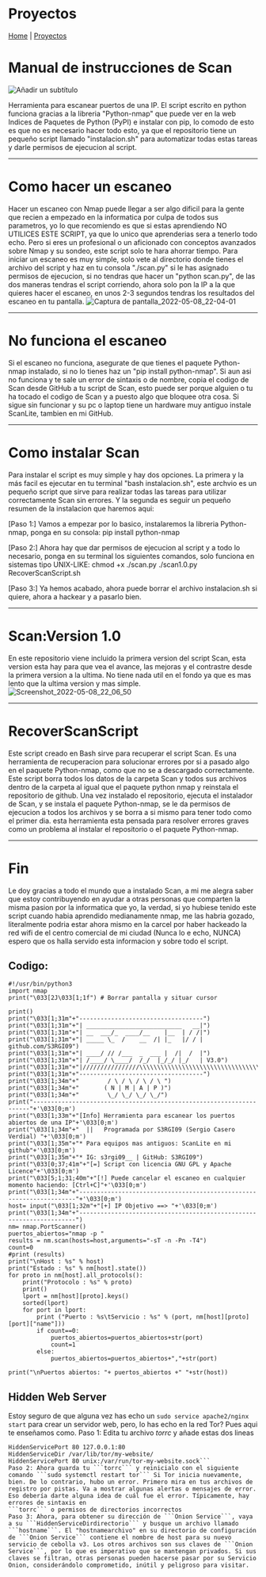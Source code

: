 # Proyectos
[Home](index.md) | [Proyectos](proyectos)
# Manual de instrucciones de Scan
![Añadir un subtítulo](https://user-images.githubusercontent.com/96842235/167315668-5b6290ae-3acd-451e-abb4-10b2fd353a23.png)

Herramienta para escanear puertos de una IP. El script escrito en python funciona gracias a la libreria "Python-nmap" que puede ver en la web Indices de Paquetes de Python (PyPI) e instalar con pip, lo comodo de esto es que no es necesario hacer todo esto, ya que el repositorio tiene un pequeño script llamado "instalacion.sh" para automatizar todas estas tareas y darle permisos de ejecucion al script.

---------------------------------------------------------------------------------------------------------------------------------------------------------

# Como hacer un escaneo
Hacer un escaneo con Nmap puede llegar a ser algo dificil para la gente que recien a empezado en la informatica por culpa de todos sus parametros, yo lo que recomiendo es que si estas aprendiendo NO UTILICES ESTE SCRIPT, ya que lo unico que aprenderias sera a tenerlo todo echo. Pero si eres un profesional o un aficionado con conceptos avanzados sobre Nmap y su sondeo, este script solo te hara ahorrar tiempo. Para iniciar un escaneo es muy simple, solo vete al directorio donde tienes el archivo del script y haz en tu consola "./scan.py" si le has asignado permisos de ejecucion, si no tendras que hacer un "python scan.py", de las dos maneras tendras el script corriendo, ahora solo pon la IP a la que quieres hacer el escaneo, en unos 2-3 segundos tendras los resultados del escaneo en tu pantalla.
![Captura de pantalla_2022-05-08_22-04-01](https://user-images.githubusercontent.com/96842235/167313797-12f5d574-fc3d-4f9b-85e2-3de28296440d.png)

---------------------------------------------------------------------------------------------------------------------------------------------------------

# No funciona el escaneo
Si el escaneo no funciona, asegurate de que tienes el paquete Python-nmap instalado, si no lo tienes haz un "pip install python-nmap".
Si aun asi no funciona y te sale un error de sintaxis o de nombre, copia el codigo de Scan desde GitHub a tu script de Scan, esto puede ser porque alguien o tu ha tocado el codigo de Scan y a puesto algo que bloquee otra cosa.
Si sigue sin funcionar y su pc o laptop tiene un hardware muy antiguo instale ScanLite, tambien en mi GitHub.

---------------------------------------------------------------------------------------------------------------------------------------------------------

# Como instalar Scan
Para instalar el script es muy simple y hay dos opciones. La primera y la más facil es ejecutar en tu terminal "bash instalacion.sh", este archvio es un pequeño script que sirve para realizar todas las tareas para utilizar correctamente Scan sin errores. Y la segunda es seguir un pequeño resumen de la instalacion que haremos aqui:

[Paso 1:] Vamos a empezar por lo basico, instalaremos la libreria Python-nmap, ponga en su consola: pip install python-nmap

[Paso 2:] Ahora hay que dar permisos de ejecucion al script y a todo lo necesario, ponga en su terminal los siguientes comandos, solo funciona en sistemas tipo UNIX-LIKE: chmod +x ./scan.py ./scan1.0.py RecoverScanScript.sh

[Paso 3:] Ya hemos acabado, ahora puede borrar el archivo instalacion.sh si quiere, ahora a hackear y a pasarlo bien.

---------------------------------------------------------------------------------------------------------------------------------------------------------

# Scan:Version 1.0
En este repositorio viene incluido la primera version del script Scan, esta version esta hay para que vea el avance, las mejoras y el contrastre desde la primera version a la ultima. No tiene nada util en el fondo ya que es mas lento que la ultima version y mas simple.
![Screenshot_2022-05-08_22_06_50](https://user-images.githubusercontent.com/96842235/167313912-a427bd67-7291-485b-89b2-b244dcc247f3.png)

---------------------------------------------------------------------------------------------------------------------------------------------------------

# RecoverScanScript
Este script creado en Bash sirve para recuperar el script Scan. Es una herramienta de recuperacion para solucionar errores por si a pasado algo en el paquete Python-nmap, como que no se a descargado correctamente. Este script borra todos los datos de la carpeta Scan y todos sus archivos dentro de la carpeta al igual que el paquete python nmap y reinstala el repositorio de github. Una vez instalado el repositorio, ejecuta el instalador de Scan, y se instala el paquete Python-nmap, se le da permisos de ejecucion a todos los archivos y se borra a si mismo para tener todo como el primer dia. esta herramienta esta pensada para resolver errores graves como un problema al instalar el repositorio o el paquete Python-nmap.

---------------------------------------------------------------------------------------------------------------------------------------------------------

# Fin
Le doy gracias a todo el mundo que a instalado Scan, a mi me alegra saber que estoy contribuyendo en ayudar a otras personas que comparten la misma pasion por la informatica que yo, la verdad, si yo hubiese tenido este script cuando habia aprendido medianamente nmap, me las habria gozado, literalmente podria estar ahora mismo en la carcel por haber hackeado la red wifi de el centro comercial de mi ciudad (Nunca lo e echo, NUNCA) espero que os halla servido esta informacion y sobre todo el script.

## Codigo:
```
#!/usr/bin/python3
import nmap
print("\033[2J\033[1;1f") # Borrar pantalla y situar cursor

print()
print("\033[1;31m"+"-----------------------------------")
print("\033[1;31m"+"| ___________________________   __|")
print("\033[1;31m"+"| __  ___/_  ____/__    |__  | / /|")
print("\033[1;31m"+"| _____ \_  /    __  /| |_   |/ / | github.com/S3RGI09")
print("\033[1;31m"+"| ____/ // /___  _  ___ |  /|  /  |")
print("\033[1;31m"+"| /____/ \____/  /_/  |_/_/ |_/   | V3.0")
print("\033[1;31m"+"|////////////////\\\\\\\\\\\\\\\\\\\\\\\\\\\\\\\\\\|")
print("\033[1;31m"+"-----------------------------------")
print("\033[1;34m"+"        / \ / \ / \ / \ ")
print("\033[1;34m"+"       ( N | M | A | P )")
print("\033[1;34m"+"        \_/ \_/ \_/ \_/")
print("---------------------------------------------------------------------"+'\033[0;m')
print("\033[1;33m"+"[Info] Herramienta para escanear los puertos abiertos de una IP"+'\033[0;m')
print("\033[1;34m"+"  ||   Programada por S3RGI09 (Sergio Casero Verdial) "+'\033[0;m')
print("\033[1;35m"+"* Para equipos mas antiguos: ScanLite en mi github"+'\033[0;m')
print("\033[1;35m"+"* IG: s3rgi09__ | GitHub: S3RGI09")
print("\033[0;37;41m"+"[=] Script con licencia GNU GPL y Apache Licence"+'\033[0;m')
print("\033[5;1;31;40m"+"[!] Puede cancelar el escaneo en cualquier momento haciendo: [Ctrl+C]"+'\033[0;m')
print("\033[1;34m"+"---------------------------------------------------------------------"+'\033[0;m')
host= input("\033[1;32m"+"[+] IP Objetivo ==> "+'\033[0;m') 
print("\033[1;34m"+"---------------------------------------------------------------------")
nm= nmap.PortScanner()
puertos_abiertos="nmap -p "
results = nm.scan(hosts=host,arguments="-sT -n -Pn -T4")
count=0
#print (results)
print("\nHost : %s" % host)
print("Estado : %s" % nm[host].state())
for proto in nm[host].all_protocols():
	print("Protocolo : %s" % proto)
	print()
	lport = nm[host][proto].keys()
	sorted(lport)
	for port in lport:
		print ("Puerto : %s\tServicio : %s" % (port, nm[host][proto][port]["name"]))
		if count==0:
			puertos_abiertos=puertos_abiertos+str(port)
			count=1
		else:
			puertos_abiertos=puertos_abiertos+","+str(port)

print("\nPuertos abiertos: "+ puertos_abiertos +" "+str(host))
```

## Hidden Web Server
Estoy seguro de que alguna vez has echo un ```sudo service apache2/nginx start``` para crear un servidor web, pero, lo has echo en la red Tor? Pues aqui te enseñamos como.
Paso 1: Edita tu archivo *torrc* y añade estas dos lineas 
```HiddenServiceDir /var/lib/tor/my_website/
HiddenServicePort 80 127.0.0.1:80
HiddenServiceDir /var/lib/tor/my-website/
HiddenServicePort 80 unix:/var/run/tor-my-website.sock```
Paso 2: Ahora guarda tu ```torrc``` y reinicialo con el siguiente comando ```sudo systemctl restart tor``` Si Tor inicia nuevamente, bien. De lo contrario, hubo un error. Primero mira en tus archivos de registro por pistas. Va a mostrar algunas alertas o mensajes de error. Eso debería darte alguna idea de cuál fue el error. Típicamente, hay errores de sintaxis en
```torrc``` o permisos de directorios incorrectos
Paso 3: Ahora, para obtener su dirección de ```Onion Service```, vaya a su ```HiddenServiceDirdirectorio``` y busque un archivo llamado ```hostname```. El "hostnamearchivo" en su directorio de configuración de ```Onion Service``` contiene el nombre de host para su nuevo servicio de cebolla v3. Los otros archivos son sus claves de ```Onion Service```, por lo que es imperativo que se mantengan privados. Si sus claves se filtran, otras personas pueden hacerse pasar por su Servicio Onion, considerándolo comprometido, inútil y peligroso para visitar.
